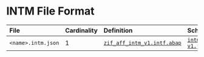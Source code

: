 # INTM File Format

File | Cardinality | Definition | Schema | Example
:--- | :--- | :--- | :--- | :---
`<name>.intm.json` | 1 | [`zif_aff_intm_v1.intf.abap`](./type/zif_aff_intm_v1.intf.abap) | [`intm-v1.json`](./intm-v1.json) | [`sapj97myt5r25l0v2ijp2rt1pko4.intm.json`](./examples/sapj97myt5r25l0v2ijp2rt1pko4.intm.json)
